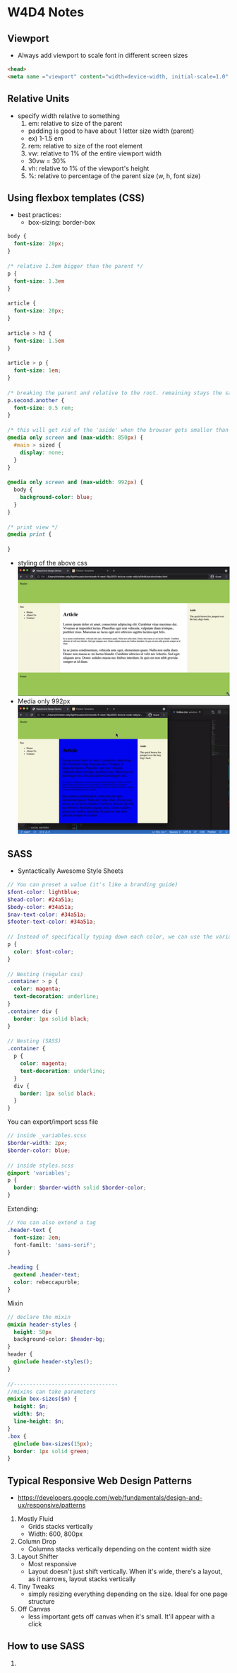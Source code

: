 # W4D4 Notes

## Viewport
- Always add viewport to scale font in different screen sizes
```html
<head>
<meta name ="viewport" content="width=device-width, initial-scale=1.0" />
```

## Relative Units
- specify width relative to something
  1. em: relative to size of the parent
    - padding is good to have about 1 letter size width (parent)
    - ex) 1-1.5 em
  2. rem: relative to size of the root element
  3. vw: relative to 1% of the entire viewport width
    - 30vw = 30% 
  4. vh: relative to 1% of the viewport's height
  5. %: relative to percentage of the parent size (w, h, font size)

## Using flexbox templates (CSS)
- best practices: 
  - box-sizing: border-box
```css
body {
  font-size: 20px;
}

/* relative 1.3em bigger than the parent */
p {
  font-size: 1.3em 
}

article {
  font-size: 20px;
}

article > h3 {
  font-size: 1.5em
}

article > p {
  font-size: 1em;
}

/* breaking the parent and relative to the root. remaining stays the same. Whatever happens to the parent's font size, it will still keep rem */
p.second.another {
  font-size: 0.5 rem;
}

/* this will get rid of the 'aside' when the browser gets smaller than 850px breakpoint */
@media only screen and (max-width: 850px) {
  #main > sized {
    display: none;
  }
}

@media only screen and (max-width: 992px) {
  body {
    background-color: blue;
  }
}

/* print view */ 
@media print {

}


```
- styling of the above css
![image1](images/img1.png)
- Media only 992px
![image2](images/img2.png)

## SASS
- Syntactically Awesome Style Sheets

```scss
// You can preset a value (it's like a branding guide)
$font-color: lightblue;
$head-color: #24a51a;
$body-color: #34a51a;
$nav-text-color: #34a51a;
$footer-text-color: #34a51a;

// Instead of specifically typing down each color, we can use the variables
p {
  color: $font-color;
}

// Nesting (regular css)
.comtainer > p {
  color: magenta;
  text-decoration: underline;
}
.container div {
  border: 1px solid black;
}

// Nesting (SASS)
.container {
  p {
    color: magenta;
    text-decoration: underline;
  }
  div {
    border: 1px solid black;
  }
}
```

You can export/import scss file
```scss
// inside _variables.scss
$border-width: 2px;
$border-color: blue; 

// inside styles.scss
@import 'variables';
p {
  border: $border-width solid $border-color;
}
```

Extending: 
```scss
// You can also extend a tag
.header-text {
  font-size: 2em;
  font-familt: 'sans-serif';
}

.heading {
  @extend .header-text;
  color: rebeccapurble; 
}
```

Mixin
```scss
// declare the mixin
@mixin header-styles {
  height: 50px
  background-color: $header-bg;
}
header {
  @include header-styles();
}

//---------------------------------
//mixins can take parameters 
@mixin box-sizes($n) {
  height: $n;
  width: $n;
  line-height: $n;
}
.box {
  @include box-sizes(15px);
  border: 1px solid green;
}
```

## Typical Responsive Web Design Patterns
- https://developers.google.com/web/fundamentals/design-and-ux/responsive/patterns

1. Mostly Fluid
    - Grids stacks vertically
    - Width: 600, 800px
2. Column Drop
    - Columns stacks vertically depending on the content width size
3. Layout Shifter
    - Most responsive
    - Layout doesn't just shift vertically. When it's wide, there's a layout, as it narrows, layout stacks vertically
4. Tiny Tweaks
    - simply resizing everything depending on the size. Ideal for one page structure
5. Off Canvas
    - less important gets off canvas when it's small. It'll appear with a click

## How to use SASS
1. 